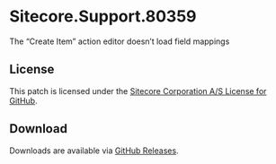 # Sitecore.Support.80359
The &#8220;Create Item&#8221; action editor doesn&#8217;t load field mappings

## License  
This patch is licensed under the [Sitecore Corporation A/S License for GitHub](https://github.com/sitecoresupport/Sitecore.Support.80359/blob/master/LICENSE).  

## Download  
Downloads are available via [GitHub Releases](https://github.com/sitecoresupport/Sitecore.Support.80359/releases).  
